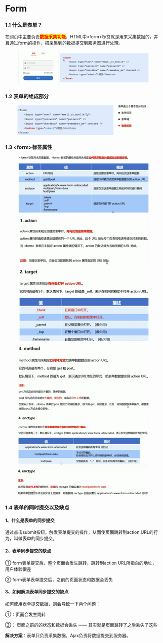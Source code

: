 # Form

### 1.1 什么是表单？

在网页中主要负责<mark style="color:red;">**数据采集功能**</mark>，HTML中\<form>标签就是用来采集数据的，并且通过form的操作，把采集到的数据提交到服务器进行处理。

<figure><img src="../../../../.gitbook/assets/image (11).png" alt=""><figcaption></figcaption></figure>

### 1.2 表单的组成部分

<figure><img src="../../../../.gitbook/assets/image (1) (1) (1).png" alt=""><figcaption></figcaption></figure>

### 1.3 \<form>标签属性

<figure><img src="../../../../.gitbook/assets/image (2) (1) (1).png" alt=""><figcaption></figcaption></figure>

<figure><img src="../../../../.gitbook/assets/image (3) (1) (1).png" alt=""><figcaption></figcaption></figure>

<figure><img src="../../../../.gitbook/assets/image (4) (1).png" alt=""><figcaption></figcaption></figure>

<figure><img src="../../../../.gitbook/assets/image (5) (1).png" alt=""><figcaption></figcaption></figure>

<figure><img src="../../../../.gitbook/assets/image (7) (1).png" alt=""><figcaption></figcaption></figure>

<figure><img src="../../../../.gitbook/assets/image (8) (1).png" alt=""><figcaption></figcaption></figure>

### 1.4 表单的同时提交以及缺点

#### 1、什么是表单的同步提交

通过点击submit按钮，触发表单提交的操作，从而使页面跳转到action URL的行为，叫做表单的同步提交。

#### 2、表单同步提交的缺点

① form表单提交后，整个页面会发生跳转，跳转到action URL所指向的地址，用户体验很差

② form表单表单提交后，之前的页面状态和数据会丢失

#### 3、如何解决表单同步提交的缺点

如何使用表单提交数据，则会导致一下两个问题：

①：页面会发生跳转

②： 页面之前的的状态和数据会丢失 —— 其实就是页面跳转了之后丢失了这些

**解决方案**：表单只负责采集数据，Ajax负责将数据提交到服务器。



